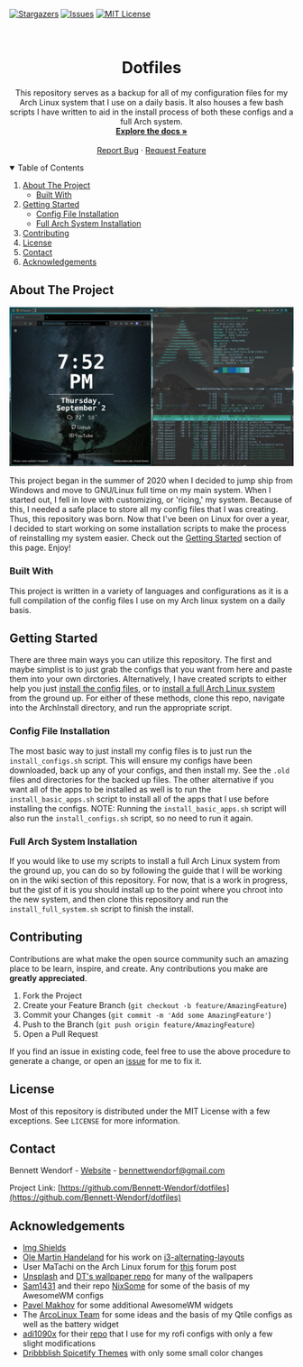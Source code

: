 <!--
*** This readme is inspired by the Best-README-Template available at https://github.com/othneildrew/Best-README-Template. Thanks to othneildrew for the inspiration!
-->


<!-- PROJECT SHIELDS -->
<!--
*** I'm using markdown "reference style" links for readability.
*** Reference links are enclosed in brackets [ ] instead of parentheses ( ).
*** See the bottom of this document for the declaration of the reference variables
*** for contributors-url, forks-url, etc. This is an optional, concise syntax you may use.
*** https://www.markdownguide.org/basic-syntax/#reference-style-links
-->
[![Stargazers][stars-shield]][stars-url]
[![Issues][issues-shield]][issues-url]
[![MIT License][license-shield]][license-url]


<!-- PROJECT LOGO -->
<br />
<p align="center">
  <!-- TODO Add logo here -->
  <!-- <a href="https://github.com/bennett-wendorf/dotfiles">
    <img src="images/logo.png" alt="Logo" width="80" height="80">
  </a> -->

  <h1 align="center">Dotfiles</h3>

  <p align="center">
    This repository serves as a backup for all of my configuration files for my Arch Linux system that I use on a daily basis. It also houses a few bash scripts I have written to aid in the install process of both these configs and a full Arch system.
    <br />
    <a href="https://github.com/bennett-wendorf/dotfiles"><strong>Explore the docs »</strong></a>
    <br />
    <br />
    <a href="https://github.com/bennett-wendorf/dotfiles/issues">Report Bug</a>
    ·
    <a href="https://github.com/bennett-wendorf/dotfiles/issues">Request Feature</a>
  </p>
</p>



<!-- TABLE OF CONTENTS -->
<details open="open">
  <summary>Table of Contents</summary>
  <ol>
    <li>
      <a href="#about-the-project">About The Project</a>
      <ul>
        <li><a href="#built-with">Built With</a></li>
      </ul>
    </li>
    <li>
      <a href="#getting-started">Getting Started</a>
      <ul>
        <li><a href="#config-file-installation">Config File Installation</a></li>
        <li><a href="#full-arch-system-installation">Full Arch System Installation</a></li>
      </ul>
    </li>
    <li><a href="#contributing">Contributing</a></li>
    <li><a href="#license">License</a></li>
    <li><a href="#contact">Contact</a></li>
    <li><a href="#acknowledgements">Acknowledgements</a></li>
  </ol>
</details>



<!-- ABOUT THE PROJECT -->
## About The Project

<p align='center'><img src='res/linux-config-screenshot-01.png'></p>

This project began in the summer of 2020 when I decided to jump ship from Windows and move to GNU/Linux full time on my main system. When I started out, I fell in love with customizing, or 'ricing,' my system. Because of this, I needed a safe place to store all my config files that I was creating. Thus, this repository was born. Now that I've been on Linux for over a year, I decided to start working on some installation scripts to make the process of reinstalling my system easier. Check out the [Getting Started](#getting-started) section of this page. Enjoy!

### Built With

This project is written in a variety of languages and configurations as it is a full compilation 
of the config files I use on my Arch linux system on a daily basis.



<!-- GETTING STARTED -->
## Getting Started

There are three main ways you can utilize this repository. The first and maybe simplist is to just grab the configs that you want from here and paste them into your own dirctories. Alternatively, I have created scripts to either help you just [install the config files](#config-file-installation), or to [install a full Arch Linux system](#full-arch-system-installation) from the ground up. For either of these methods, clone this repo, navigate into the ArchInstall directory, and run the appropriate script.

### Config File Installation

The most basic way to just install my config files is to just run the `install_configs.sh` script. This will ensure my configs have been downloaded, back up any of your configs, and then install my. See the `.old` files and directories for the backed up files. The other alternative if you want all of the apps to be installed as well is to run the `install_basic_apps.sh` script to install all of the apps that I use before installing the configs. NOTE: Running the `install_basic_apps.sh` script will also run the `install_configs.sh` script, so no need to run it again.

### Full Arch System Installation

If you would like to use my scripts to install a full Arch Linux system from the ground up, you can do so by following the guide that I will be working on in the wiki section of this repository. For now, that is a work in progress, but the gist of it is you should install up to the point where you chroot into the new system, and then clone this repository and run the `install_full_system.sh` script to finish the install.

<!-- CONTRIBUTING -->
## Contributing

Contributions are what make the open source community such an amazing place to be learn, inspire, and create. Any contributions you make are **greatly appreciated**.

1. Fork the Project
2. Create your Feature Branch (`git checkout -b feature/AmazingFeature`)
3. Commit your Changes (`git commit -m 'Add some AmazingFeature'`)
4. Push to the Branch (`git push origin feature/AmazingFeature`)
5. Open a Pull Request

If you find an issue in existing code, feel free to use the above procedure to generate a change, or open an [issue](https://github.com/Bennett-Wendorf/dotfiles/issues) for me to fix it.


<!-- LICENSE -->
## License

Most of this repository is distributed under the MIT License with a few exceptions. 
See `LICENSE` for more information.



<!-- CONTACT -->
## Contact

Bennett Wendorf - [Website](https://bennett-wendorf.github.io/) - bennettwendorf@gmail.com

Project Link: [https://github.com/Bennett-Wendorf/dotfiles](https://github.com/Bennett-Wendorf/dotfiles)



<!-- ACKNOWLEDGEMENTS -->
## Acknowledgements
* [Img Shields](https://shields.io)
* [Ole Martin Handeland](https://github.com/olemartinorg) for his work on [i3-alternating-layouts](https://github.com/olemartinorg/i3-alternating-layout)
* User MaTachi on the Arch Linux forum for [this](https://bbs.archlinux.org/viewtopic.php?pid=1484947#p1484947) forum post
* [Unsplash](https://unsplash.com/) and [DT's wallpaper repo](https://gitlab.com/dwt1/wallpapers) for many of the wallpapers
* [Sam1431](https://github.com/Sam1431) and their repo [NixSome](https://github.com/Sam1431/NixSome) for some of the basis of my AwesomeWM configs
* [Pavel Makhov](https://pavelmakhov.com/awesome-wm-widgets) for some additional AwesomeWM widgets
* The [ArcoLinux Team](https://arcolinux.com/) for some ideas and the basis of my Qtile configs as well as the battery widget
* [adi1090x](https://github.com/adi1090x) for their [repo](https://github.com/adi1090x/rofi) that I use for my rofi configs with only a few slight modifications
* [Dribbblish Spicetify Themes](https://github.com/morpheusthewhite/spicetify-themes/tree/master/Dribbblish) with only some small color changes

<!-- * [GitHub Pages](https://pages.github.com) -->



<!-- MARKDOWN LINKS & IMAGES -->
<!-- https://www.markdownguide.org/basic-syntax/#reference-style-links -->
[forks-shield]: https://img.shields.io/github/forks/bennett-wendorf/dotfiles.svg?style=flat
[forks-url]: https://github.com/bennett-wendorf/dotfiles/network/members
[stars-shield]: https://img.shields.io/github/stars/bennett-wendorf/dotfiles.svg?style=flat&color=yellow
[stars-url]: https://github.com/bennett-wendorf/dotfiles/stargazers
[issues-shield]: https://img.shields.io/github/issues/bennett-wendorf/dotfiles.svg?style=flat&color=red
[issues-url]: https://github.com/bennett-wendorf/dotfiles/issues
[license-shield]: https://img.shields.io/github/license/bennett-wendorf/dotfiles.svg?style=flat
[license-url]: https://github.com/bennett-wendorf/dotfiles/blob/master/LICENSE